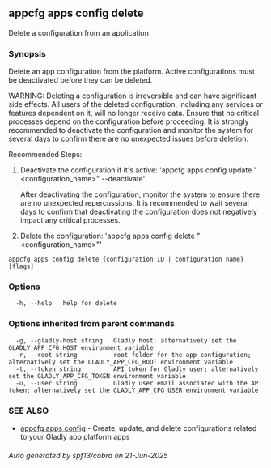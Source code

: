 ## appcfg apps config delete

Delete a configuration from an application

### Synopsis


Delete an app configuration from the platform. Active configurations must be deactivated before they can be deleted.

WARNING: Deleting a configuration is irreversible and can have significant side effects. All users of the deleted configuration, including any services or features dependent on it, will no longer receive data. Ensure that no critical processes depend on the configuration before proceeding. It is strongly recommended to deactivate the configuration and monitor the system for several days to confirm there are no unexpected issues before deletion.

Recommended Steps:
1. Deactivate the configuration if it's active:
  'appcfg apps config update "<configuration_name>" --deactivate'

   After deactivating the configuration, monitor the system to ensure there are no unexpected repercussions. It is recommended to wait several days to confirm that deactivating the configuration does not negatively impact any critical processes.

2. Delete the configuration:
  'appcfg apps config delete "<configuration_name>"'


```
appcfg apps config delete {configuration ID | configuration name} [flags]
```

### Options

```
  -h, --help   help for delete
```

### Options inherited from parent commands

```
  -g, --gladly-host string   Gladly host; alternatively set the GLADLY_APP_CFG_HOST environment variable
  -r, --root string          root folder for the app configuration; alternatively set the GLADLY_APP_CFG_ROOT environment variable
  -t, --token string         API token for Gladly user; alternatively set the GLADLY_APP_CFG_TOKEN environment variable
  -u, --user string          Gladly user email associated with the API token; alternatively set the GLADLY_APP_CFG_USER environment variable
```

### SEE ALSO

* [appcfg apps config](appcfg_apps_config.md)	 - Create, update, and delete configurations related to your Gladly app platform apps

###### Auto generated by spf13/cobra on 21-Jun-2025
